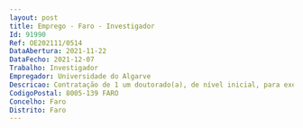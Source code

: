 ```yaml
--- 
layout: post
title: Emprego - Faro - Investigador
Id: 91990
Ref: OE202111/0514
DataAbertura: 2021-11-22
DataFecho: 2021-12-07
Trabalho: Investigador
Empregador: Universidade do Algarve
Descricao: Contratação de 1 um doutorado(a), de nível inicial, para exercício de funções na área científica de Oncobiologia ou áreas afins, no âmbito do projeto “PTDC MED ONC 4167 2020 ENDURING Desvendar mecanismos de resistência em Glioblastoma“, da Universidade do Algarve, em regime de contrato de trabalho em funções públicas a termo resolutivo certo.
CodigoPostal: 8005-139 FARO
Concelho: Faro
Distrito: Faro
--- 
```

